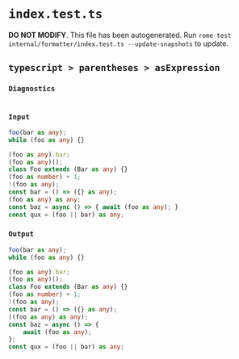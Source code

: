 # `index.test.ts`

**DO NOT MODIFY**. This file has been autogenerated. Run `rome test internal/formatter/index.test.ts --update-snapshots` to update.

## `typescript > parentheses > asExpression`

### `Diagnostics`

```

```

### `Input`

```ts
foo(bar as any);
while (foo as any) {}

(foo as any).bar;
(foo as any)();
class Foo extends (Bar as any) {}
(foo as number) + 1;
!(foo as any);
const bar = () => ({} as any);
(foo as any) as any;
const baz = async () => { await (foo as any); }
const qux = (foo || bar) as any;

```

### `Output`

```ts
foo(bar as any);
while (foo as any) {}

(foo as any).bar;
(foo as any)();
class Foo extends (Bar as any) {}
(foo as number) + 1;
!(foo as any);
const bar = () => ({} as any);
((foo as any) as any);
const baz = async () => {
	await (foo as any);
};
const qux = (foo || bar) as any;

```
